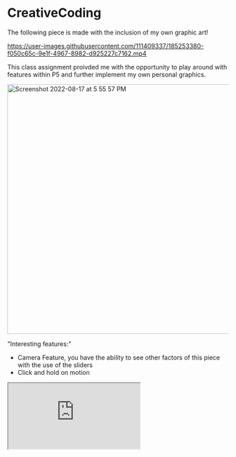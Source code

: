# CreativeCoding
The following piece is made with the inclusion of my own graphic art!

https://user-images.githubusercontent.com/111409337/185253380-f050c65c-9e1f-4967-8982-d925227c7162.mp4

This class assignment proivded me with the opportunity to play around with features within P5 and further implement my own personal graphics.

<img width="569" alt="Screenshot 2022-08-17 at 5 55 57 PM" src="https://user-images.githubusercontent.com/111409337/185253954-bdcfdac6-3bf4-4f04-952f-0fc6c241b6e9.png">

"Interesting features:"
- Camera Feature, you have the ability to see other factors of this piece with the use of the sliders
- Click and hold on motion


<iframe src="https://editor.p5js.org/AmandaO/full/DDN0pJVre"></iframe>
